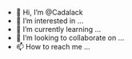 - 👋 Hi, I’m @Cadalack
- 👀 I’m interested in ...
- 🌱 I’m currently learning ...
- 💞️ I’m looking to collaborate on ...
- 📫 How to reach me ...

<!---
Cadalack/Cadalack is a ✨ special ✨ repository because its `README.md` (this file) appears on your GitHub profile.
You can click the Preview link to take a look at your changes.
--->
